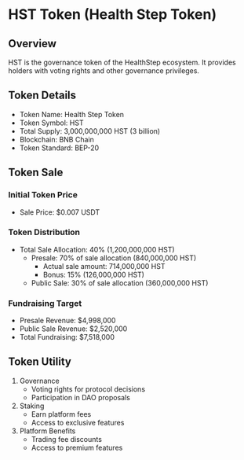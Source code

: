 # HST Token (Health Step Token)

## Overview
HST is the governance token of the HealthStep ecosystem. It provides holders with voting rights and other governance privileges.

## Token Details
- Token Name: Health Step Token
- Token Symbol: HST
- Total Supply: 3,000,000,000 HST (3 billion)
- Blockchain: BNB Chain
- Token Standard: BEP-20

## Token Sale
### Initial Token Price
- Sale Price: $0.007 USDT

### Token Distribution
- Total Sale Allocation: 40% (1,200,000,000 HST)
  - Presale: 70% of sale allocation (840,000,000 HST)
    + Actual sale amount: 714,000,000 HST
    + Bonus: 15% (126,000,000 HST)
  - Public Sale: 30% of sale allocation (360,000,000 HST)

### Fundraising Target
- Presale Revenue: $4,998,000
- Public Sale Revenue: $2,520,000
- Total Fundraising: $7,518,000

## Token Utility
1. Governance
   - Voting rights for protocol decisions
   - Participation in DAO proposals
2. Staking
   - Earn platform fees
   - Access to exclusive features
3. Platform Benefits
   - Trading fee discounts
   - Access to premium features 